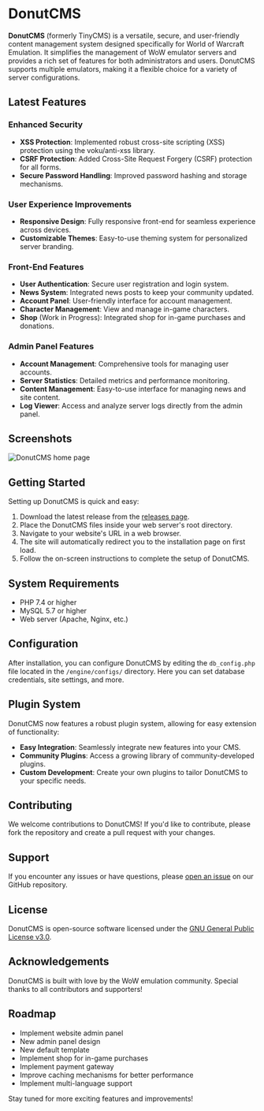 # DonutCMS

**DonutCMS** (formerly TinyCMS) is a versatile, secure, and user-friendly content management system designed specifically for World of Warcraft Emulation. It simplifies the management of WoW emulator servers and provides a rich set of features for both administrators and users. DonutCMS supports multiple emulators, making it a flexible choice for a variety of server configurations.

## Latest Features

### Enhanced Security

- **XSS Protection**: Implemented robust cross-site scripting (XSS) protection using the voku/anti-xss library.
- **CSRF Protection**: Added Cross-Site Request Forgery (CSRF) protection for all forms.
- **Secure Password Handling**: Improved password hashing and storage mechanisms.

### User Experience Improvements

- **Responsive Design**: Fully responsive front-end for seamless experience across devices.
- **Customizable Themes**: Easy-to-use theming system for personalized server branding.

### Front-End Features

- **User Authentication**: Secure user registration and login system.
- **News System**: Integrated news posts to keep your community updated.
- **Account Panel**: User-friendly interface for account management.
- **Character Management**: View and manage in-game characters.
- **Shop** (Work in Progress): Integrated shop for in-game purchases and donations.

### Admin Panel Features

- **Account Management**: Comprehensive tools for managing user accounts.
- **Server Statistics**: Detailed metrics and performance monitoring.
- **Content Management**: Easy-to-use interface for managing news and site content.
- **Log Viewer**: Access and analyze server logs directly from the admin panel.

## Screenshots

![DonutCMS home page](https://i.imgur.com/DjEFs2o.png)

## Getting Started

Setting up DonutCMS is quick and easy:

1. Download the latest release from the [releases page](https://github.com/PrivateDonut/DonutCMS/releases).
2. Place the DonutCMS files inside your web server's root directory.
3. Navigate to your website's URL in a web browser.
4. The site will automatically redirect you to the installation page on first load.
5. Follow the on-screen instructions to complete the setup of DonutCMS.

## System Requirements

- PHP 7.4 or higher
- MySQL 5.7 or higher
- Web server (Apache, Nginx, etc.)

## Configuration

After installation, you can configure DonutCMS by editing the `db_config.php` file located in the `/engine/configs/` directory. Here you can set database credentials, site settings, and more.

## Plugin System

DonutCMS now features a robust plugin system, allowing for easy extension of functionality:

- **Easy Integration**: Seamlessly integrate new features into your CMS.
- **Community Plugins**: Access a growing library of community-developed plugins.
- **Custom Development**: Create your own plugins to tailor DonutCMS to your specific needs.

## Contributing

We welcome contributions to DonutCMS! If you'd like to contribute, please fork the repository and create a pull request with your changes.

## Support

If you encounter any issues or have questions, please [open an issue](https://github.com/PrivateDonut/DonutCMS/issues) on our GitHub repository.

## License

DonutCMS is open-source software licensed under the [GNU General Public License v3.0](https://github.com/PrivateDonut/DonutCMS/blob/main/LICENSE).

## Acknowledgements

DonutCMS is built with love by the WoW emulation community. Special thanks to all contributors and supporters!

## Roadmap

- Implement website admin panel
- New admin panel design
- New default template
- Implement shop for in-game purchases
- Implement payment gateway
- Improve caching mechanisms for better performance
- Implement multi-language support

Stay tuned for more exciting features and improvements!
